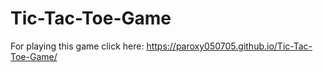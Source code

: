 # Tic-Tac-Toe-Game

For playing this game click here: https://paroxy050705.github.io/Tic-Tac-Toe-Game/
